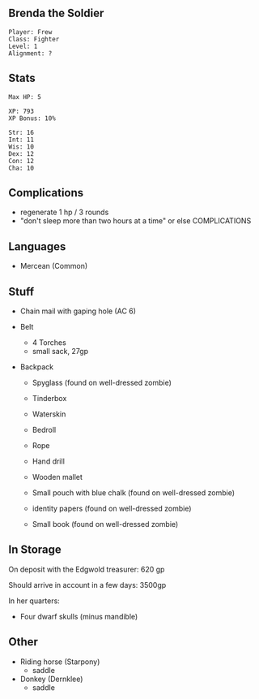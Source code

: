 
## Brenda the Soldier

    Player: Frew
    Class: Fighter
    Level: 1
    Alignment: ?

## Stats

    Max HP: 5

    XP: 793
    XP Bonus: 10%

    Str: 16
    Int: 11
    Wis: 10
    Dex: 12
    Con: 12
    Cha: 10

## Complications

* regenerate 1 hp / 3 rounds
* "don't sleep more than two hours at a time" or else COMPLICATIONS

## Languages

- Mercean (Common)

## Stuff

* Chain mail with gaping hole (AC 6)

* Belt
  * 4 Torches
  * small sack, 27gp

* Backpack
  * Spyglass (found on well-dressed zombie)
  * Tinderbox
  * Waterskin
  * Bedroll
  * Rope
  * Hand drill
  * Wooden mallet

  * Small pouch with blue chalk (found on well-dressed zombie)
  * identity papers (found on well-dressed zombie)
  * Small book (found on well-dressed zombie)

## In Storage

On deposit with the Edgwold treasurer: 620 gp

Should arrive in account in a few days: 3500gp

In her quarters:

  * Four dwarf skulls (minus mandible)

## Other

* Riding horse (Starpony)
  * saddle
* Donkey (Dernklee)
  * saddle
